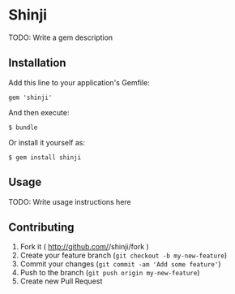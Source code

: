 # Shinji

TODO: Write a gem description

## Installation

Add this line to your application's Gemfile:

    gem 'shinji'

And then execute:

    $ bundle

Or install it yourself as:

    $ gem install shinji

## Usage

TODO: Write usage instructions here

## Contributing

1. Fork it ( http://github.com/<my-github-username>/shinji/fork )
2. Create your feature branch (`git checkout -b my-new-feature`)
3. Commit your changes (`git commit -am 'Add some feature'`)
4. Push to the branch (`git push origin my-new-feature`)
5. Create new Pull Request
